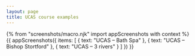 ```yaml
---
layout: page
title: UCAS course examples
---
```

{% from "screenshots/macro.njk" import appScreenshots with context %}
{{ appScreenshots({
  items: [
    { text: "UCAS – Bath Spa" },
    { text: "UCAS – Bishop Stortford" },
    { text: "UCAS – 3 rivers" }
  ]
}) }}
